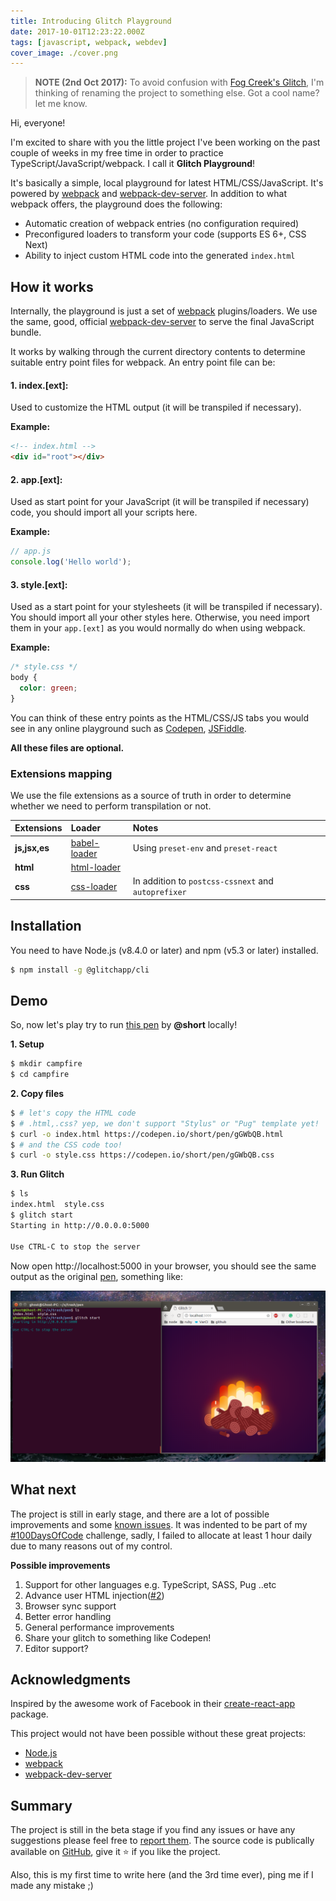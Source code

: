 ```yaml
---
title: Introducing Glitch Playground
date: 2017-10-01T12:23:22.000Z
tags: [javascript, webpack, webdev]
cover_image: ./cover.png
---
```


> **NOTE (2nd Oct 2017):** To avoid confusion with [Fog Creek's Glitch](https://glitch.com), I'm thinking of renaming the project to something else. Got a cool name? let me know.

Hi, everyone!

I'm excited to share with you the little project I've been working on the past couple of weeks in my free time in order to practice TypeScript/JavaScript/webpack. I call it **Glitch Playground**!

It's basically a simple, local playground for latest HTML/CSS/JavaScript. It's powered by [webpack](https://webpack.js.org) and [webpack-dev-server](https://github.com/webpack/webpack-dev-server). In addition to what webpack offers, the playground does the following:

- Automatic creation of webpack entries (no configuration required)
- Preconfigured loaders to transform your code (supports ES 6+, CSS Next)
- Ability to inject custom HTML code into the generated `index.html`

## How it works

Internally, the playground is just a set of [webpack](https://webpack.js.org) plugins/loaders. We use the same, good, official [webpack-dev-server](https://github.com/webpack/webpack-dev-server) to serve the final JavaScript bundle.

It works by walking through the current directory contents to determine suitable entry point files for webpack. An entry point file can be:

#### 1. index.[ext]:

Used to customize the HTML output (it will be transpiled if necessary).

**Example:**

```HTML
<!-- index.html -->
<div id="root"></div>
```

#### 2. app.[ext]:

Used as start point for your JavaScript (it will be transpiled if necessary) code, you should import all your scripts here.

**Example:**

```JavaScript
// app.js
console.log('Hello world');
```

#### 3. style.[ext]:

Used as a start point for your stylesheets (it will be transpiled if necessary). You should import all your other styles here. Otherwise, you need import them in your `app.[ext]` as you would normally do when using webpack.

**Example:**

```CSS
/* style.css */
body {
  color: green;
}
```

You can think of these entry points as the HTML/CSS/JS tabs you would see in any online playground such as [Codepen](https://codepen.io), [JSFiddle](https://jsfiddle.net/).

**All these files are optional.**

### Extensions mapping

We use the file extensions as a source of truth in order to determine whether we need to perform transpilation or not.

| Extensions    | Loader                                                        | Notes                                               |
| :------------ | :------------------------------------------------------------ | :-------------------------------------------------- |
| **js,jsx,es** | [babel-loader](https://github.com/babel/babel-loader)         | Using `preset-env` and `preset-react`               |
| **html**      | [html-loader](https://github.com/webpack-contrib/html-loader) |                                                     |
| **css**       | [css-loader](https://github.com/webpack-contrib/css-loader)   | In addition to `postcss-cssnext` and `autoprefixer` |

## Installation

You need to have Node.js (v8.4.0 or later) and npm (v5.3 or later) installed.

```sh
$ npm install -g @glitchapp/cli
```

## Demo

So, now let's play try to run [this pen](https://codepen.io/short/pen/gGWbQB) by **@short** locally!

**1. Setup**

```bash
$ mkdir campfire
$ cd campfire

```

**2. Copy files**

```bash
$ # let's copy the HTML code
$ # .html,.css? yep, we don't support "Stylus" or "Pug" template yet!
$ curl -o index.html https://codepen.io/short/pen/gGWbQB.html
$ # and the CSS code too!
$ curl -o style.css https://codepen.io/short/pen/gGWbQB.css
```

**3. Run Glitch**

```bash
$ ls
index.html  style.css
$ glitch start
Starting in http://0.0.0.0:5000

Use CTRL-C to stop the server
```

Now open http://localhost:5000 in your browser, you should see the same output as the original [pen](https://codepen.io/short/pen/gGWbQB), something like:

![output](./demo.png)

## What next

The project is still in early stage, and there are a lot of possible improvements and some [known issues](https://github.com/z0al/minipack/issues). It was indented to be part of my [#100DaysOfCode](http://100daysofcode.com/) challenge, sadly, I failed to allocate at least 1 hour daily due to many reasons out of my control.

**Possible improvements**

1. Support for other languages e.g. TypeScript, SASS, Pug ..etc
2. Advance user HTML injection([#2](https://github.com/z0al/minipack/issues/2))
3. Browser sync support
4. Better error handling
5. General performance improvements
6. Share your glitch to something like Codepen!
7. Editor support?

## Acknowledgments

Inspired by the awesome work of Facebook in their [create-react-app](https://github.com/facebookincubator/create-react-app) package.

This project would not have been possible without these great projects:

- [Node.js](https://nodejs.org)
- [webpack](https://webpack.js.org)
- [webpack-dev-server](https://github.com/webpack/webpack-dev-server)

## Summary

The project is still in the beta stage if you find any issues or have any suggestions please feel free to [report them](https://github.com/z0al/minipack/issues/new). The source code is publically available on [GitHub](https://github.com/z0al/minipack), give it ⭐ if you like the project.

Also, this is my first time to write here (and the 3rd time ever), ping me if I made any mistake ;)
